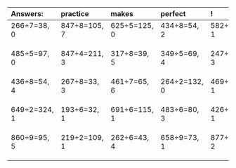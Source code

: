| Answers: | practice | makes | perfect | ! |
| :--- | :--- | :--- | :--- | :--- |
| 266÷7=38, 0 | 847÷8=105, 7 | 625÷5=125, 0 | 434÷8=54, 2 | 582÷7=83, 1 | 
|   |   |   |   |   | 
|   |   |   |   |   | 
|   |   |   |   |   | 
| 485÷5=97, 0 | 847÷4=211, 3 | 317÷8=39, 5 | 349÷5=69, 4 | 247÷4=61, 3 | 
|   |   |   |   |   | 
|   |   |   |   |   | 
|   |   |   |   |   | 
| 436÷8=54, 4 | 267÷8=33, 3 | 461÷7=65, 6 | 264÷2=132, 0 | 469÷6=78, 1 | 
|   |   |   |   |   | 
|   |   |   |   |   | 
|   |   |   |   |   | 
| 649÷2=324, 1 | 193÷6=32, 1 | 691÷6=115, 1 | 483÷6=80, 3 | 426÷5=85, 1 | 
|   |   |   |   |   | 
|   |   |   |   |   | 
|   |   |   |   |   | 
| 860÷9=95, 5 | 219÷2=109, 1 | 262÷6=43, 4 | 658÷9=73, 1 | 877÷5=175, 2 | 
|   |   |   |   |   | 
|   |   |   |   |   | 
|   |   |   |   |   | 
